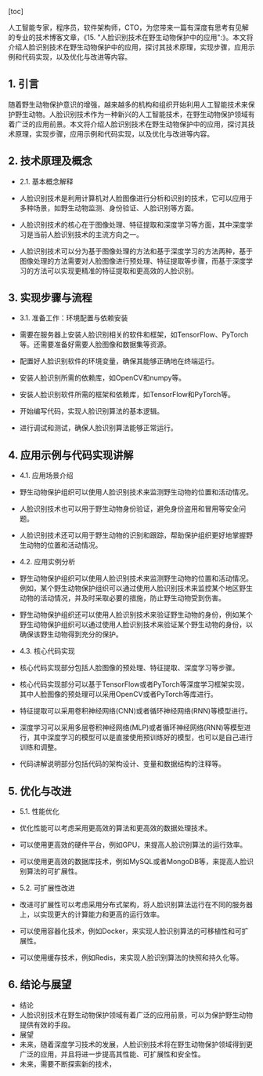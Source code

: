 
[toc]                    
                
                
人工智能专家，程序员，软件架构师，CTO，为您带来一篇有深度有思考有见解的专业的技术博客文章，《15. "人脸识别技术在野生动物保护中的应用":》。本文将介绍人脸识别技术在野生动物保护中的应用，探讨其技术原理，实现步骤，应用示例和代码实现，以及优化与改进等内容。

## 1. 引言

随着野生动物保护意识的增强，越来越多的机构和组织开始利用人工智能技术来保护野生动物。人脸识别技术作为一种新兴的人工智能技术，在野生动物保护领域有着广泛的应用前景。本文将介绍人脸识别技术在野生动物保护中的应用，探讨其技术原理，实现步骤，应用示例和代码实现，以及优化与改进等内容。

## 2. 技术原理及概念

- 2.1. 基本概念解释

- 人脸识别技术是利用计算机对人脸图像进行分析和识别的技术，它可以应用于多种场景，如野生动物监测、身份验证、人脸识别等方面。
- 人脸识别技术的核心在于图像处理、特征提取和深度学习等方面，其中深度学习是当前人脸识别技术的主流方向之一。
- 人脸识别技术可以分为基于图像处理的方法和基于深度学习的方法两种，基于图像处理的方法需要对人脸图像进行预处理、特征提取等步骤，而基于深度学习的方法可以实现更精准的特征提取和更高效的人脸识别。

## 3. 实现步骤与流程

- 3.1. 准备工作：环境配置与依赖安装

- 需要在服务器上安装人脸识别相关的软件和框架，如TensorFlow、PyTorch等。还需要准备好需要人脸图像和数据集等资源。
- 配置好人脸识别软件的环境变量，确保其能够正确地在终端运行。
- 安装人脸识别所需的依赖库，如OpenCV和numpy等。
- 安装人脸识别软件所需的框架和依赖库，如TensorFlow和PyTorch等。
- 开始编写代码，实现人脸识别算法的基本逻辑。
- 进行调试和测试，确保人脸识别算法能够正常运行。

## 4. 应用示例与代码实现讲解

- 4.1. 应用场景介绍

- 野生动物保护组织可以使用人脸识别技术来监测野生动物的位置和活动情况。
- 人脸识别技术也可以用于野生动物身份验证，避免身份盗用和冒用等安全问题。
- 人脸识别技术还可以用于野生动物的识别和跟踪，帮助保护组织更好地掌握野生动物的位置和活动情况。

- 4.2. 应用实例分析

- 野生动物保护组织可以使用人脸识别技术来监测野生动物的位置和活动情况。例如，某个野生动物保护组织可以通过使用人脸识别技术来监控某个地区野生动物的活动情况，并及时采取必要的措施，防止野生动物受到伤害。
- 野生动物保护组织还可以使用人脸识别技术来验证野生动物的身份，例如某个野生动物保护组织可以通过使用人脸识别技术来验证某个野生动物的身份，以确保该野生动物得到充分的保护。

- 4.3. 核心代码实现

- 核心代码实现部分包括人脸图像的预处理、特征提取、深度学习等步骤。
- 核心代码实现部分可以基于TensorFlow或者PyTorch等深度学习框架实现，其中人脸图像的预处理可以采用OpenCV或者PyTorch等库进行。
- 特征提取可以采用卷积神经网络(CNN)或者循环神经网络(RNN)等模型进行。
- 深度学习可以采用多层卷积神经网络(MLP)或者循环神经网络(RNN)等模型进行，其中深度学习的模型可以是直接使用预训练好的模型，也可以是自己进行训练和调整。
- 代码讲解说明部分包括代码的架构设计、变量和数据结构的注释等。

## 5. 优化与改进

- 5.1. 性能优化

- 优化性能可以考虑采用更高效的算法和更高效的数据处理技术。
- 可以使用更高效的硬件平台，例如GPU，来提高人脸识别算法的运行效率。
- 可以使用更高效的数据库技术，例如MySQL或者MongoDB等，来提高人脸识别算法的可扩展性。

- 5.2. 可扩展性改进

- 改进可扩展性可以考虑采用分布式架构，将人脸识别算法运行在不同的服务器上，以实现更大的计算能力和更高的运行效率。
- 可以使用容器化技术，例如Docker，来实现人脸识别算法的可移植性和可扩展性。
- 可以使用缓存技术，例如Redis，来实现人脸识别算法的快照和持久化等。

## 6. 结论与展望

- 结论
- 人脸识别技术在野生动物保护领域有着广泛的应用前景，可以为保护野生动物提供有效的手段。
- 展望
- 未来，随着深度学习技术的发展，人脸识别技术将在野生动物保护领域得到更广泛的应用，并且将进一步提高其性能、可扩展性和安全性。
- 未来，需要不断探索新的技术，

